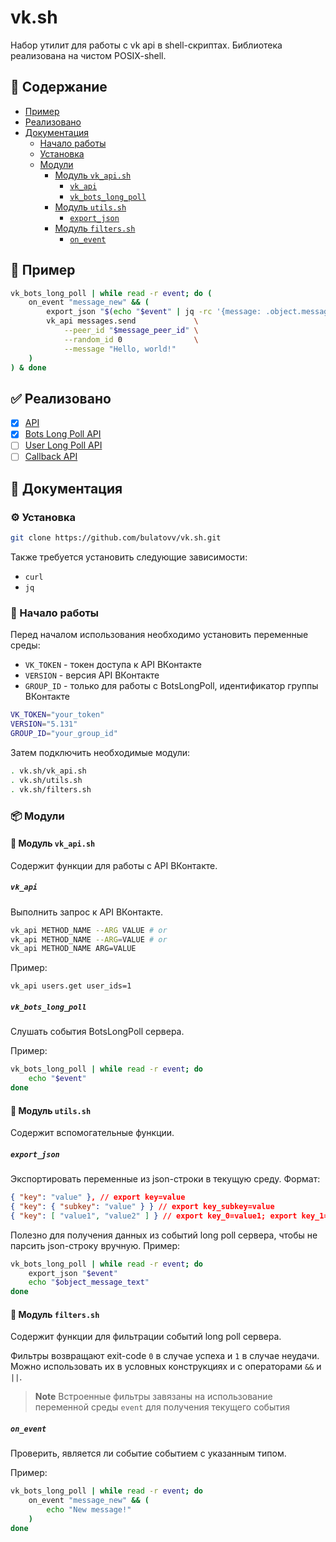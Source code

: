 # vk.sh

Набор утилит для работы с vk api в shell-скриптах. Библиотека реализована на чистом POSIX-shell.

## 📖 Содержание
- [Пример](#example)
- [Реализовано](#todo)
- [Документация](#docs)
  - [Начало работы](#getting-started)
  - [Установка](#installation)
  - [Модули](#modules)
    - [Модуль `vk_api.sh`](#vk_api_module)
      - [`vk_api`](#vk_api)
      - [`vk_bots_long_poll`](#vk_bots_long_poll)
    - [Модуль `utils.sh`](#utils)
      - [`export_json`](#export_json)
    - [Модуль `filters.sh`](#filters)
      - [`on_event`](#on_event)


<a name="example"></a>
## 🚀 Пример
```sh
vk_bots_long_poll | while read -r event; do (
    on_event "message_new" && (
        export_json "$(echo "$event" | jq -rc '{message: .object.message}')"
        vk_api messages.send             \
            --peer_id "$message_peer_id" \
            --random_id 0                \
            --message "Hello, world!" 
    )
) & done
```

<a name="todo"></a>
## ✅ Реализовано 
- [x] [API](https://vk.com/dev/methods)
- [x] [Bots Long Poll API](https://vk.com/dev/bots_longpoll)
- [ ] [User Long Poll API](https://vk.com/dev/using_longpoll)
- [ ] [Callback API](https://vk.com/dev/callback_api)

<a name="docs"></a>
## 📖 Документация 

<a name="installation"></a>
### ⚙️ Установка
```sh
git clone https://github.com/bulatovv/vk.sh.git
```

Также требуется установить следующие зависимости:
+ `curl`
+ `jq`



<a name="getting-started"></a>
### 🏁 Начало работы 

Перед началом использования необходимо установить переменные среды:

- `VK_TOKEN` - токен доступа к API ВКонтакте
- `VERSION` - версия API ВКонтакте
- `GROUP_ID` - только для работы с BotsLongPoll, идентификатор группы ВКонтакте

```sh
VK_TOKEN="your_token"
VERSION="5.131"
GROUP_ID="your_group_id"
```

Затем подключить необходимые модули:
```sh
. vk.sh/vk_api.sh
. vk.sh/utils.sh
. vk.sh/filters.sh
```
<a name="modules"></a>
### 📦 Модули 

<a name="vk_api_module"></a>
#### 🔨 Модуль `vk_api.sh` 
Содержит функции для работы с API ВКонтакте.

<a name="vk_api"></a>
##### `vk_api`

Выполнить запрос к API ВКонтакте.

```sh
vk_api METHOD_NAME --ARG VALUE # or
vk_api METHOD_NAME --ARG=VALUE # or
vk_api METHOD_NAME ARG=VALUE
```


Пример:

```
vk_api users.get user_ids=1
```

<a name="vk_bots_long_poll"></a>
##### `vk_bots_long_poll`
Слушать события BotsLongPoll сервера.


Пример:
```sh
vk_bots_long_poll | while read -r event; do
    echo "$event"
done
```
<a name="utils"></a>
#### 🔨 Модуль `utils.sh` 
Содержит вспомогательные функции.
<a name="export_json"></a>
##### `export_json`

Экспортировать переменные из json-строки в текущую среду.
Формат:
```json
{ "key": "value" }, // export key=value
{ "key": { "subkey": "value" } } // export key_subkey=value
{ "key": [ "value1", "value2" ] } // export key_0=value1; export key_1=value2
```
Полезно для получения данных из событий long poll сервера, чтобы не парсить json-строку вручную.
Пример:
```sh
vk_bots_long_poll | while read -r event; do
    export_json "$event"
    echo "$object_message_text"
done
```

<a name="filters"></a>
#### 🔨 Модуль `filters.sh` 
Содержит функции для фильтрации событий long poll сервера.  

Фильтры возвращают exit-code `0` в случае успеха и `1` в случае неудачи.
Можно использовать их в условных конструкциях и с операторами `&&` и `||`.
> **Note**
> Встроенные фильтры завязаны на использование переменной среды `event` для получения текущего события

<a name="on_event"></a>
##### `on_event`
Проверить, является ли событие событием с указанным типом.  

Пример:
```sh
vk_bots_long_poll | while read -r event; do
    on_event "message_new" && (
        echo "New message!"
    )
done
```
